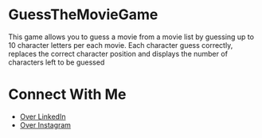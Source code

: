 # GuessTheMovieGame
This game allows you to guess a movie  from a movie list by guessing up to 10 character letters per each movie.
Each character guess correctly, replaces the correct character position and displays the number of characters left to be guessed


# Connect With Me

- [Over LinkedIn](https://www.linkedin.com/in/nana-aba-turkson/)
- [Over Instagram](https://www.instagram.com/aba.codes/?igshid=q8b8bkl9upwg)

